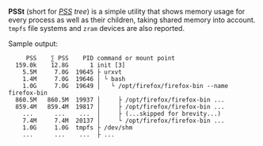 **PSSt** (short for *[PSS](https://en.wikipedia.org/wiki/Proportional_set_size) tree*) is a simple utility that shows memory usage for every process as well as their children, taking shared memory into account. `tmpfs` file systems and `zram` devices are also reported.

Sample output:

```
     PSS    ∑ PSS    PID command or mount point
  159.0k    12.8G      1 init [3]
    5.5M     7.0G  19645 ├ urxvt
    1.4M     7.0G  19646 │ └ bash
    1.0G     7.0G  19649 │   └ /opt/firefox/firefox-bin --name firefox-bin
  860.5M   860.5M  19937 │     ├ /opt/firefox/firefox-bin ...
  859.4M   859.4M  19817 │     ├ /opt/firefox/firefox-bin ...
    ...      ...    ...  │     ├ (...skipped for brevity...)
    7.4M     7.4M  20137 │     └ /opt/firefox/firefox-bin ...
    1.0G     1.0G  tmpfs ├ /dev/shm
    ...      ...    ...  ├ ...
```
